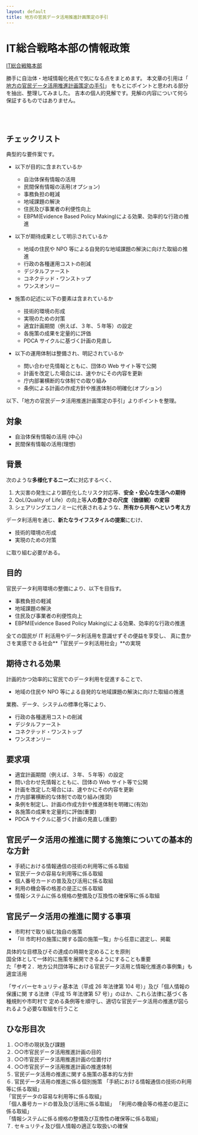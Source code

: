 ```yaml
---
layout: default
title: 地方の官民データ活用推進計画策定の手引
---
```


# IT総合戦略本部の情報政策
[IT総合戦略本部][1b67e669]

勝手に自治体・地域情報化視点で気になる点をまとめます。
本文章の引用は「 [地方の官民データ活用推進計画策定の手引][414d7e0a]」
をもとにポイントと思われる部分を抽出、整理してみました。
吉本の個人的見解です。見解の内容について何ら保証するものではありません。

<br>
<br>


## チェックリスト
典型的な要件案です。  

* 以下が目的に含まれているか
	* 自治体保有情報の活用
	* 民間保有情報の活用(オプション)
	* 事務負担の軽減
	* 地域課題の解決
	* 住民及び事業者の利便性向上
	* EBPM(Evidence Based Policy Making)による効果、効率的な行政の推進
  
* 以下が期待成果として明示されているか
	* 地域の住民や NPO 等による自発的な地域課題の解決に向けた取組の推進
	* 行政の各種運用コストの削減
	* デジタルファースト
	* コネクテッド・ワンストップ
	* ワンスオンリー
  
* 施策の記述に以下の要素は含まれているか
	* 技術的環境の形成
	* 実現のための対策
	* 適宜計画期間（例えば、３年、５年等）の設定
	* 各施策の成果を定量的に評価
	* PDCA サイクルに基づく計画の見直し
  
* 以下の運用体制は整備され、明記されているか
	* 問い合わせ先情報とともに、団体の Web サイト等で公開
	* 計画を改定した場合には、速やかにその内容を更新
	* 庁内部署横断的な体制での取り組み
	* 条例による計画の作成方針や推進体制の明確化(オプション)
  
  
以下、「地方の官民データ活用推進計画策定の手引」よりポイントを整理。  
  
## 対象
* 自治体保有情報の活用 (中心) 
* 民間保有情報の活用(理想)  
  
## 背景
次のような**多様化するニーズ**に対応するべく、
1.  大災害の発生により顕在化したリスク対応等、**安全・安心な生活への期待**
2.  QoL(Quality of Life）の向上等**人の豊かさの尺度（価値観）の変容**
3. シェアリングエコノミーに代表されるような、**所有から共有へという考え方**
  
データ利活用を通じ、**新たなライフスタイルの提案**にむけ、
* 技術的環境の形成
* 実現のための対策

に取り組む必要がある。  
 
## 目的
官民データ利用環境の整備により、以下を目指す。  
* 事務負担の軽減
* 地域課題の解決
* 住民及び事業者の利便性向上
* EBPM(Evidence Based Policy Making)による効果、効率的な行政の推進
  
全ての国民が IT 利活用やデータ利活用を意識せずその便益を享受し、
真に豊かさを実感できる社会**「官民データ利活用社会」**の実現  
  
## 期待される効果
計画的かつ効率的に官民でのデータ利用を促進することで、  
* 地域の住民や NPO 等による自発的な地域課題の解決に向けた取組の推進
  
業務、データ、システムの標準化等により、  
* 行政の各種運用コストの削減
* デジタルファースト
* コネクテッド・ワンストップ
* ワンスオンリー
  
## 要求項
* 適宜計画期間（例えば、３年、５年等）の設定
* 問い合わせ先情報とともに、団体の Web サイト等で公開
* 計画を改定した場合には、速やかにその内容を更新
* 庁内部署横断的な体制での取り組み(推奨)
* 条例を制定し、計画の作成方針や推進体制を明確に(有効)
* 各施策の成果を定量的に評価(重要)
* PDCA サイクルに基づく計画の見直し(重要)

## 官民データ活用の推進に関する施策についての基本的な方針
* 手続における情報通信の技術の利用等に係る取組
* 官民データの容易な利用等に係る取組
* 個人番号カードの普及及び活用に係る取組
* 利用の機会等の格差の是正に係る取組
* 情報システムに係る規格の整備及び互換性の確保等に係る取組
  

## 官民データ活用の推進に関する事項
* 市町村で取り組む独自の施策
* 「Ⅲ 市町村の施策に関する国の施策一覧」から任意に選定し、掲載
  
具体的な目標及びその達成の時期を定めることを原則  
国全体として一体的に施策を展開できるようにすることも重要  
た「参考２．地方公共団体等における官民データ活用と情報化推進の事例集」も適宜活用  
  
「サイバーセキュリティ基本法（平成 26 年法律第 104 号）」及び「個人情報の保護に関
する法律（平成 15 年法律第 57 号）」のほか、これら法律に基づく各種規則や市町村で
定める条例等を順守し、適切な官民データ活用の推進が図られるよう必要な取組を行うこと  
  
## ひな形目次
１. ○○市の現状及び課題  
２. ○○市官民データ活用推進計画の目的  
３. ○○市官民データ活用推進計画の位置付け  
４. ○○市官民データ活用推進計画の推進体制  
５. 官民データ活用の推進に関する施策の基本的な方針  
６. 官民データ活用の推進に係る個別施策 
「手続における情報通信の技術の利用等に係る取組」  
「官民データの容易な利用等に係る取組」  
「個人番号カードの普及及び活用に係る取組」 
「利用の機会等の格差の是正に係る取組」  
「情報システムに係る規格の整備及び互換性の確保等に係る取組」  
７. セキュリティ及び個人情報の適正な取扱いの確保  


 [414d7e0a]: https://cio.go.jp/chihou-tebiki "地方の官民データ活用推進計画策定の手引"
 [1b67e669]: https://www.kantei.go.jp/jp/singi/it2/ "IT総合戦略本部"

